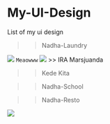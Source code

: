 # My-UI-Design
List of my ui design

>> Nadha-Laundry
<img src='https://github.com/haxorsprogramming/Haxors-Contributors/raw/master/haxors_project/nadha_laundry_ss/login.png?raw=true'>
<code>Meaowww</code>
<img src='https://github.com/haxorsprogramming/Haxors-Contributors/raw/master/haxors_project/nadha_laundry_ss/beranda.png?raw=true'>
>> IRA Marsjuanda

>> Kede Kita

>> Nadha-School

>> Nadha-Resto
<img src='https://github.com/haxorsprogramming/Haxors-Contributors/blob/master/haxors_project/nadharesto/nadharesto.png?raw=true'>

